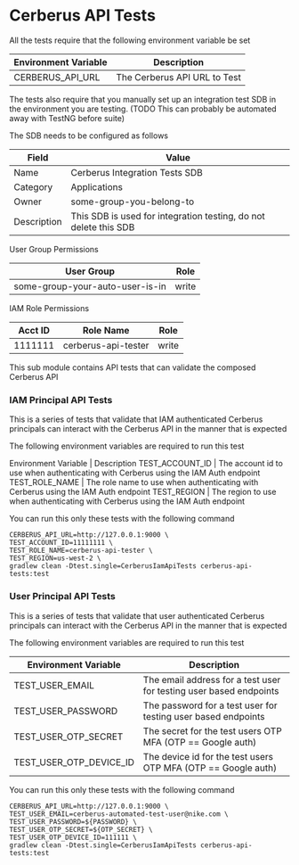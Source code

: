 # Cerberus API Tests

All the tests require that the following environment variable be set

Environment Variable | Description
-------------------- | ------------------
CERBERUS_API_URL     | The Cerberus API URL to Test

The tests also require that you manually set up an integration test SDB in the environment you are testing.
(TODO This can probably be automated away with TestNG before suite)

The SDB needs to be configured as follows

Field       | Value
----------- | -----------------------------------------------------------------
Name        | Cerberus Integration Tests SDB 
Category    | Applications
Owner       | some-group-you-belong-to
Description | This SDB is used for integration testing, do not delete this SDB

User Group Permissions

User Group                      | Role
------------------------------- | -------
some-group-your-auto-user-is-in | write

IAM Role Permissions

Acct ID | Role Name           | Role
------- | ------------------- | -----
1111111 | cerberus-api-tester | write

This sub module contains API tests that can validate the composed Cerberus API

### IAM Principal API Tests

This is a series of tests that validate that IAM authenticated Cerberus principals can interact with the Cerberus API 
in the manner that is expected

The following environment variables are required to run this test

Environment Variable | Description
TEST_ACCOUNT_ID      | The account id to use when authenticating with Cerberus using the IAM Auth endpoint
TEST_ROLE_NAME       | The role name to use when authenticating with Cerberus using the IAM Auth endpoint
TEST_REGION          | The region to use when authenticating with Cerberus using the IAM Auth endpoint

You can run this only these tests with the following command

    CERBERUS_API_URL=http://127.0.0.1:9000 \
    TEST_ACCOUNT_ID=11111111 \
    TEST_ROLE_NAME=cerberus-api-tester \
    TEST_REGION=us-west-2 \
    gradlew clean -Dtest.single=CerberusIamApiTests cerberus-api-tests:test
    
### User Principal API Tests

This is a series of tests that validate that user authenticated Cerberus principals can interact with the Cerberus API 
in the manner that is expected

The following environment variables are required to run this test

Environment Variable    | Description
----------------------- | ------------------------------------------------------------------
TEST_USER_EMAIL         | The email address for a test user for testing user based endpoints
TEST_USER_PASSWORD      | The password for a test user for testing user based endpoints
TEST_USER_OTP_SECRET    | The secret for the test users OTP MFA (OTP == Google auth)
TEST_USER_OTP_DEVICE_ID | The device id for the test users OTP MFA (OTP == Google auth)

You can run this only these tests with the following command

    CERBERUS_API_URL=http://127.0.0.1:9000 \
    TEST_USER_EMAIL=cerberus-automated-test-user@nike.com \
    TEST_USER_PASSWORD=${PASSWORD} \
    TEST_USER_OTP_SECRET=${OTP_SECRET} \
    TEST_USER_OTP_DEVICE_ID=111111 \
    gradlew clean -Dtest.single=CerberusIamApiTests cerberus-api-tests:test   